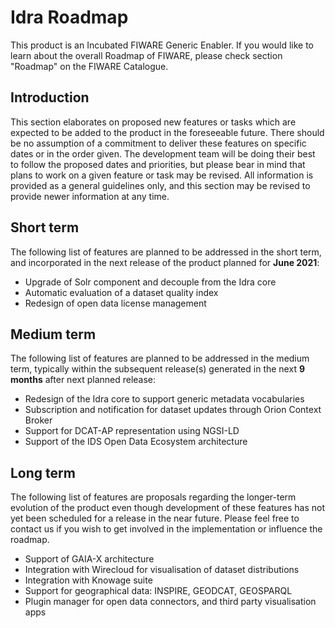 # Idra Roadmap

This product is an Incubated FIWARE Generic
Enabler. If you would like to learn about the overall Roadmap of FIWARE, please
check section "Roadmap" on the FIWARE Catalogue.

## Introduction

This section elaborates on proposed new features or tasks which are expected to
be added to the product in the foreseeable future. There should be no assumption
of a commitment to deliver these features on specific dates or in the order
given. The development team will be doing their best to follow the proposed
dates and priorities, but please bear in mind that plans to work on a given
feature or task may be revised. All information is provided as a general
guidelines only, and this section may be revised to provide newer information at
any time.

## Short term

The following list of features are planned to be addressed in the short term,
and incorporated in the next release of the product planned for **June 2021**:

- Upgrade of Solr component and decouple from the Idra core
- Automatic evaluation of a dataset quality index
- Redesign of open data license management

## Medium term

The following list of features are planned to be addressed in the medium term,
typically within the subsequent release(s) generated in the next **9 months**
after next planned release:
- Redesign of the Idra core to support generic metadata vocabularies
- Subscription and notification for dataset updates through Orion Context Broker
- Support for DCAT-AP representation using NGSI-LD
- Support of the IDS Open Data Ecosystem architecture 

## Long term

The following list of features are proposals regarding the longer-term evolution
of the product even though development of these features has not yet been
scheduled for a release in the near future. Please feel free to contact us if
you wish to get involved in the implementation or influence the roadmap.

- Support of GAIA-X architecture
- Integration with Wirecloud for visualisation of dataset distributions
- Integration with Knowage suite
- Support for geographical data:  INSPIRE, GEODCAT, GEOSPARQL
- Plugin manager for open data connectors, and third party visualisation apps
